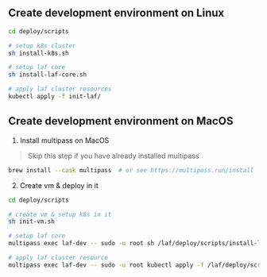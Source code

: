 

## Create development environment on Linux
 
```bash
cd deploy/scripts

# setup k8s cluster
sh install-k8s.sh

# setup laf core
sh install-laf-core.sh

# apply laf cluster resources
kubectl apply -f init-laf/
```

## Create development environment on MacOS

1. Install multipass on MacOS

> Skip this step if you have already installed multipass

```bash
brew install --cask multipass  # or see https://multipass.run/install
```

2. Create vm & deploy in it 

```bash
cd deploy/scripts

# create vm & setup k8s in it
sh init-vm.sh  

# setup laf core
multipass exec laf-dev -- sudo -u root sh /laf/deploy/scripts/install-laf-core.sh 

# apply laf cluster resource
multipass exec laf-dev -- sudo -u root kubectl apply -f /laf/deploy/scripts/init-laf/
``` 